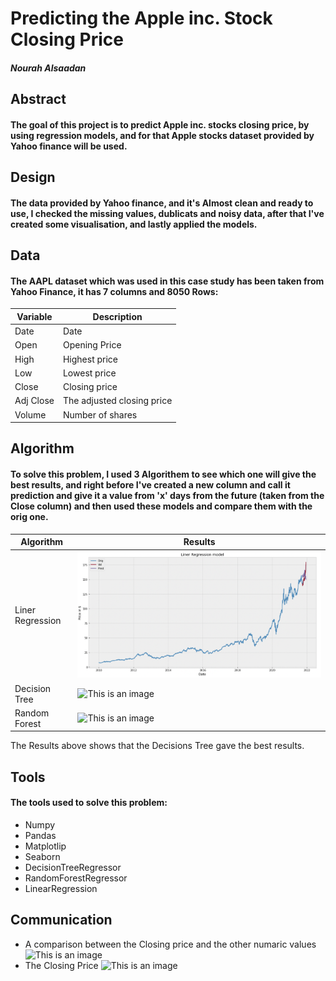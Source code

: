 # Predicting the Apple inc. Stock Closing Price 
##### Nourah Alsaadan

## Abstract 
#### The goal of this project is to predict Apple inc. stocks closing price, by using regression models, and for that Apple stocks dataset provided by Yahoo finance will be used. 

## Design 
#### The data provided by Yahoo finance, and it's Almost clean and ready to use, I checked the missing values, dublicats and noisy data, after that I've created some visualisation, and lastly applied the models.

## Data
#### The AAPL dataset which was used in this case study has been taken from Yahoo Finance, it has 7 columns and 8050 Rows:

Variable  | Description 
------------- | -------------
Date  | Date
Open  | Opening Price
High  | Highest price 
Low  | Lowest price
Close  | Closing price
Adj Close  | The adjusted closing price
Volume  | Number of shares

## Algorithm 
#### To solve this problem, I used 3 Algorithem to see which one will give the best results, and right before I've created a new column and call it prediction and give it a value from 'x' days from the future (taken from the Close column) and then used these models and compare them with the orig one. 

Algorithm  |  Results 
------------- | -------------
Liner Regression  | ![This is an image](Assets/LR.png)
Decision Tree  | ![This is an image](https://github.com/nourahsaud/T5-Data-Science-Bootcamp/tree/main/Assets/DT.png)
Random Forest  | ![This is an image](https://github.com/nourahsaud/T5-Data-Science-Bootcamp/tree/main/Assets/RF.png)

The Results above shows that the Decisions Tree gave the best results.

## Tools
#### The tools used to solve this problem:
- Numpy
- Pandas
- Matplotlip 
- Seaborn
- DecisionTreeRegressor
- RandomForestRegressor
- LinearRegression

## Communication 
- A comparison between the Closing price and the other numaric values
![This is an image](https://github.com/nourahsaud/T5-Data-Science-Bootcamp/tree/main/Assets/Comp.png)
- The Closing Price 
![This is an image](https://github.com/nourahsaud/T5-Data-Science-Bootcamp/tree/main/Assets/Close.png)

